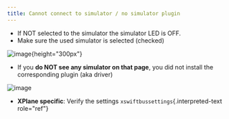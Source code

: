 ```yaml
---
title: Cannot connect to simulator / no simulator plugin
---
```


-   If NOT selected to the simulator the simulator LED is OFF.
-   Make sure the used simulator is selected (checked)

![image](http://img.swift-project.org/swift_pilot_client_-_configure_simulator.png){height="300px"}

-   If you **do NOT see any simulator on that page**, you did not
    install the corresponding plugin (aka driver)

![image](http://img.swift-project.org/Plugins.png)

-   **XPlane specific**: Verify the settings
    `xswiftbussettings`{.interpreted-text role="ref"}
